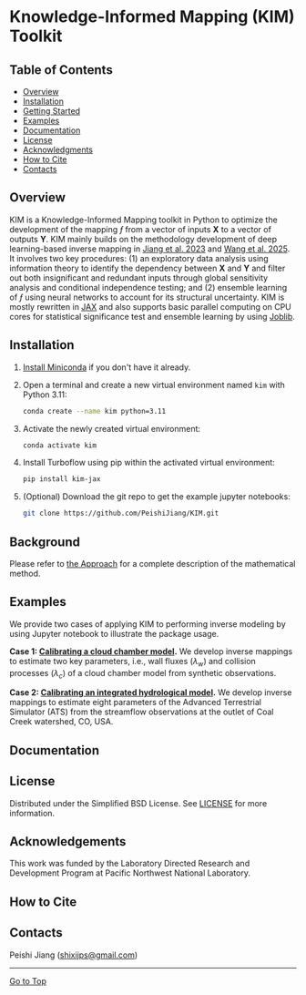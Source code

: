 # Knowledge-Informed Mapping (KIM) Toolkit

## Table of Contents
- [Overview](#overview)
- [Installation](#installation)
- [Getting Started](#getting-started)
- [Examples](#examples)
- [Documentation](#documentation)
- [License](#license)
- [Acknowledgments](#acknowledgments)
- [How to Cite](#how-to-cite)
- [Contacts](#contacts)

## Overview
KIM is a Knowledge-Informed Mapping toolkit in Python to optimize the development of the mapping $ƒ$ from a vector of inputs $\mathbf{X}$ to a vector of outputs $\mathbf{Y}$. KIM mainly builds on the methodology development of deep learning-based inverse mapping in [Jiang et al. 2023](https://hess.copernicus.org/articles/27/2621/2023/hess-27-2621-2023.html) and [Wang et al. 2025](TBD). It involves two key procedures: (1) an exploratory data analysis using information theory to identify the dependency between $\mathbf{X}$ and $\mathbf{Y}$ and filter out both insignificant and redundant inputs through global sensitivity analysis and conditional independence testing; and (2) ensemble learning of $ƒ$ using neural networks to account for its structural uncertainty. KIM is mostly rewritten in [JAX](https://github.com/jax-ml/jax) and also supports basic parallel computing on CPU cores for statistical significance test and ensemble learning by using [Joblib](https://joblib.readthedocs.io/en/stable/).

## Installation
1. [Install Miniconda](https://docs.anaconda.com/free/miniconda/miniconda-install/) if you don't have it already.

2. Open a terminal and create a new virtual environment named `kim` with Python 3.11:
   ```bash
   conda create --name kim python=3.11
   ```

3. Activate the newly created virtual environment:
   ```bash
   conda activate kim
   ```

4. Install Turboflow using pip within the activated virtual environment:
   ```bash
   pip install kim-jax
   ```

5. (Optional) Download the git repo to get the example jupyter notebooks:
    ```bash
    git clone https://github.com/PeishiJiang/KIM.git
    ```

## Background
Please refer to [the Approach](./doc/math.md) for a complete description of the mathematical method.

## Examples
We provide two cases of applying KIM to performing inverse modeling by using Jupyter notebook to illustrate the package usage.

**Case 1: [Calibrating a cloud chamber model](./examples/im_cloudmodel/).** We develop inverse mappings to estimate two key parameters, i.e., wall fluxes ($\lambda_w$) and collision processes ($\lambda_c$) of a cloud chamber model from synthetic observations.

**Case 2: [Calibrating an integrated hydrological model](./examples/im_ats/).** We develop inverse mappings to estimate eight parameters of the Advanced Terrestrial Simulator (ATS) from the streamflow observations at the outlet of Coal Creek watershed, CO, USA.

## Documentation


## License
Distributed under the Simplified BSD License. See [LICENSE](./LICENSE) for more information.

## Acknowledgements
This work was funded by the Laboratory Directed Research and Development Program at Pacific Northwest National Laboratory. 

## How to Cite


## Contacts
Peishi Jiang (shixijps@gmail.com)

<hr>

[Go to Top](#table-of-contents)